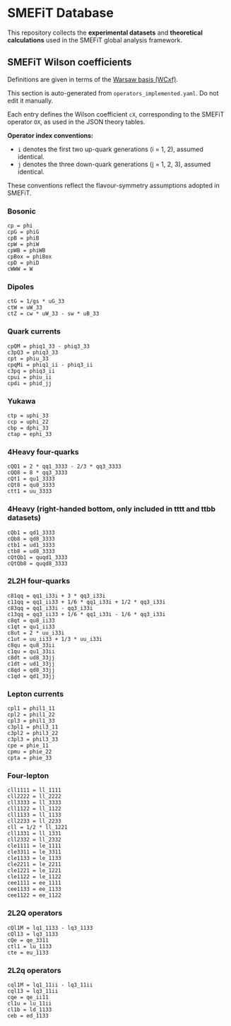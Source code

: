 # SMEFiT Database

This repository collects the **experimental datasets** and **theoretical calculations** used in the SMEFiT global analysis framework.  

<!-- BEGIN: SMEFT-OPERATORS -->
## SMEFiT Wilson coefficients

Definitions are given in terms of the [Warsaw basis (WCxf)](https://wcxf.github.io/assets/pdf/SMEFT.Warsaw.pdf).

This section is auto-generated from `operators_implemented.yaml`. Do not edit it manually.

Each entry defines the Wilson coefficient `cX`, corresponding to the SMEFiT operator `OX`, as used in the JSON theory tables.

**Operator index conventions:**
- `i` denotes the first two up-quark generations (i = 1, 2), assumed identical.
- `j` denotes the three down-quark generations (j = 1, 2, 3), assumed identical.

These conventions reflect the flavour-symmetry assumptions adopted in SMEFiT.

### Bosonic

```text
cp = phi
cpG = phiG
cpB = phiB
cpW = phiW
cpWB = phiWB
cpBox = phiBox
cpD = phiD
cWWW = W
```

### Dipoles

```text
ctG = 1/gs * uG_33
ctW = uW_33
ctZ = cw * uW_33 - sw * uB_33
```

### Quark currents

```text
cpQM = phiq1_33 - phiq3_33
c3pQ3 = phiq3_33
cpt = phiu_33
cpqMi = phiq1_ii - phiq3_ii
c3pq = phiq3_ii
cpui = phiu_ii
cpdi = phid_jj
```

### Yukawa

```text
ctp = uphi_33
ccp = uphi_22
cbp = dphi_33
ctap = ephi_33
```

### 4Heavy four-quarks

```text
cQQ1 = 2 * qq1_3333 - 2/3 * qq3_3333
cQQ8 = 8 * qq3_3333
cQt1 = qu1_3333
cQt8 = qu8_3333
ctt1 = uu_3333
```

### 4Heavy (right-handed bottom, only included in tttt and ttbb datasets)

```text
cQb1 = qd1_3333
cQb8 = qd8_3333
ctb1 = ud1_3333
ctb8 = ud8_3333
cQtQb1 = quqd1_3333
cQtQb8 = quqd8_3333
```

### 2L2H four-quarks

```text
c81qq = qq1_i33i + 3 * qq3_i33i
c11qq = qq1_ii33 + 1/6 * qq1_i33i + 1/2 * qq3_i33i
c83qq = qq1_i33i - qq3_i33i
c13qq = qq3_ii33 + 1/6 * qq1_i33i - 1/6 * qq3_i33i
c8qt = qu8_ii33
c1qt = qu1_ii33
c8ut = 2 * uu_i33i
c1ut = uu_ii33 + 1/3 * uu_i33i
c8qu = qu8_33ii
c1qu = qu1_33ii
c8dt = ud8_33jj
c1dt = ud1_33jj
c8qd = qd8_33jj
c1qd = qd1_33jj
```

### Lepton currents

```text
cpl1 = phil1_11
cpl2 = phil1_22
cpl3 = phil1_33
c3pl1 = phil3_11
c3pl2 = phil3_22
c3pl3 = phil3_33
cpe = phie_11
cpmu = phie_22
cpta = phie_33
```

### Four-lepton

```text
cll1111 = ll_1111
cll2222 = ll_2222
cll3333 = ll_3333
cll1122 = ll_1122
cll1133 = ll_1133
cll2233 = ll_2233
cll = 1/2 * ll_1221
cll1331 = ll_1331
cll2332 = ll_2332
cle1111 = le_1111
cle3311 = le_3311
cle1133 = le_1133
cle2211 = le_2211
cle1221 = le_1221
cle1122 = le_1122
cee1111 = ee_1111
cee1133 = ee_1133
cee1122 = ee_1122
```

### 2L2Q operators

```text
cQl1M = lq1_1133 - lq3_1133
cQl13 = lq3_1133
cQe = qe_3311
ctl1 = lu_1133
cte = eu_1133
```

### 2L2q operators

```text
cql1M = lq1_11ii - lq3_11ii
cql13 = lq3_11ii
cqe = qe_ii11
cl1u = lu_11ii
cl1b = ld_1133
ceb = ed_1133
```


<!-- END: SMEFT-OPERATORS -->